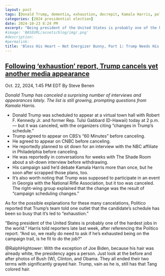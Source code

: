 ```yaml
---
layout: post
tags: [Donald Trump, dementia, exhaustion, decrepit, Kamala Harris, politics]
categories: [2024 presidential election]
date: 2024-10-23 8:24 PM
excerpt: "Being president of the United States is probably one of the hardest jobs in the world. And so, we really do need to ask if he’s exhausted being on the campaign trail, is he fit to do the job? – Vice President Kamala Harris"
#image: 'BASEURL/assets/blog/img/.png'
#description:
#permalink:
title: 'Bless His Heart – Not Energizer Bunny, Part 1: Trump Needs His Nappy Time'
---
```



## [Following ‘exhaustion’ report, Trump cancels yet another media appearance](https://www.msnbc.com/rachel-maddow-show/maddowblog/exhaustion-report-trump-cancels-yet-another-appearance-rcna176616)

Oct. 22, 2024, 1:45 PM EDT
By Steve Benen

*Donald Trump has canceled a surprising number of interviews and appearances lately. The list is still growing, prompting questions from Kamala Harris.*

- Donald Trump was scheduled to appear at a virtual town hall with Robert F. Kennedy Jr. and former Rep. Tulsi Gabbard (D-Hawaii) today at 2 p.m. — but it was canceled, with the organizers citing “changes in Trump’s schedule.” 
- Trump agreed to appear on CBS’s “60 Minutes” before canceling.
- He agreed to appear on CNBC before canceling.
- He reportedly planned to sit down for an interview with the NBC affiliate in Philadelphia before canceling.
- He was reportedly in conversations for weeks with The Shade Room about a sit-down interview before withdrawing.
- His campaign said he’d debate Kamala Harris more than once, but he soon after scrapped those plans, too.
- It’s also worth noting that Trump was supposed to participate in an event in Georgia with the National Rifle Association, but it too was canceled. The right-wing group explained that the change was the result of “campaign scheduling changes.”

As for the possible explanations for these many cancelations, Politico reported that Trump’s team told one outlet that the candidate’s schedule has been so busy that it’s led to “exhaustion.”

“Being president of the United States is probably one of the hardest jobs in the world.” Harris told reporters late last week, after referencing the Politico report. “And so, we really do need to ask if he’s exhausted being on the campaign trail, is he fit to do the job?”

@RalphHightower: With the exception of Joe Biden, because his hair was already white, the presidency ages a person. Just look at the before and after photos of Bush (W), Clinton, and Obama. They all ended their two terms with significantly grayed hair. Trump, vain as he is, still has that Tang colored hair.
